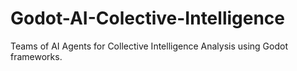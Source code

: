 # Godot-AI-Colective-Intelligence
Teams of AI Agents for Collective Intelligence Analysis using Godot frameworks.
